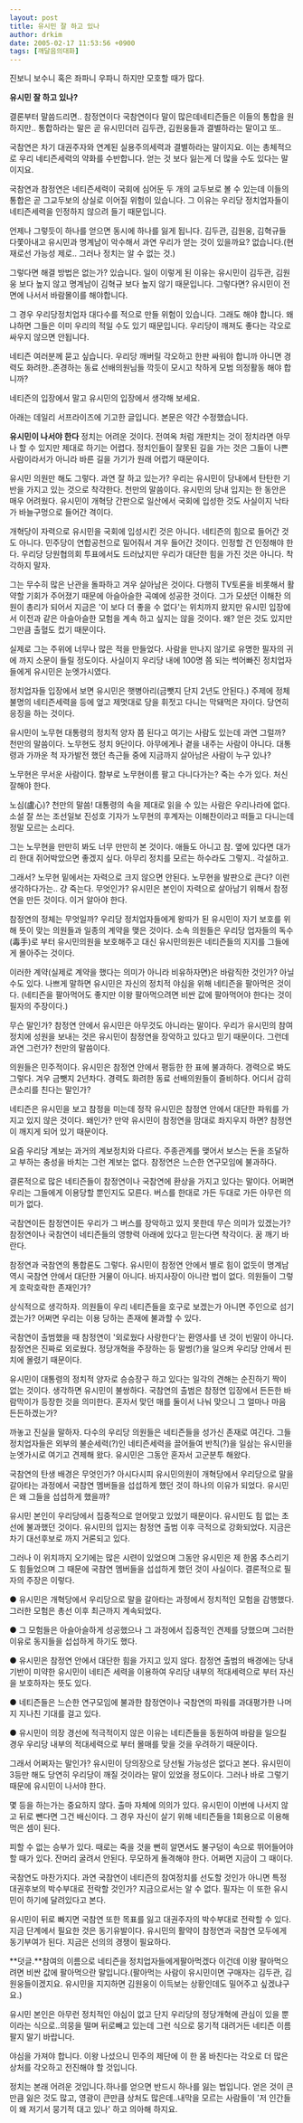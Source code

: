 ```yaml
---
layout: post
title: 유시민 잘 하고 있나
author: drkim
date: 2005-02-17 11:53:56 +0900
tags: [깨달음의대화]
---
```

 진보니 보수니 혹은 좌파니 우파니 하지만 모호할 때가 많다. 

**유시민 잘 하고 있나?**

결론부터 말씀드리면.. 참정연이다 국참연이다 말이 많은데네티즌들은 이들의 통합을 원하지만.. 통합하라는 말은 곧 유시민더러 김두관, 김원웅들과 결별하라는 말이고 또.. 

국참연은 차기 대권주자와 연계된 실용주의세력과 결별하라는 말이지요. 이는 총체적으로 우리 네티즌세력의 약화를 수반합니다. 얻는 것 보다 잃는게 더 많을 수도 있다는 말이지요.

국참연과 참정연은 네티즌세력이 국회에 심어둔 두 개의 교두보로 볼 수 있는데 이들의 통합은 곧 그교두보의 상실로 이어질 위험이 있습니다. 그 이유는 우리당 정치업자들이 네티즌세력을 인정하지 않으려 들기 때문입니다. 

언제나 그렇듯이 하나를 얻으면 동시에 하나를 잃게 됩니다. 김두관, 김원웅, 김혁규들 다쫓아내고 유시민과 명계남이 악수해서 과연 우리가 얻는 것이 있을까요? 없습니다.(현재로선 가능성 제로.. 그러나 정치는 알 수 없는 것.)

그렇다면 해결 방법은 없는가? 있습니다. 일이 이렇게 된 이유는 유시민이 김두관, 김원웅 보다 높지 않고 명계남이 김혁규 보다 높지 않기 때문입니다. 그렇다면? 유시민이 전면에 나서서 바람몰이를 해야합니다. 

그 경우 우리당정치업자 대다수를 적으로 만들 위험이 있습니다. 그래도 해야 합니다. 왜냐하면 그들은 이미 우리의 적일 수도 있기 때문입니다. 우리당이 깨져도 좋다는 각오로 싸우지 않으면 안됩니다. 

네티즌 여러분께 묻고 싶습니다. 우리당 깨버릴 각오하고 한판 싸워야 합니까 아니면 경력도 화려한..존경하는 동료 선배의원님들 깍듯이 모시고 착하게 모범 의정활동 해야 합니까? 

네티즌의 입장에서 말고 유시민의 입장에서 생각해 보세요.



아래는 데일리 서프라이즈에 기고한 글입니다. 본문은 약간 수정했습니다. 

**유시민이 나서야 한다** 
정치는 어려운 것이다. 전여옥 처럼 개판치는 것이 정치라면 아무나 할 수 있지만 제대로 하기는 어렵다. 정치인들이 잘못된 길을 가는 것은 그들이 나쁜 사람이라서가 아니라 바른 길을 가기가 원래 어렵기 때문이다.   
  
유시민 의원만 해도 그렇다. 과연 잘 하고 있는가? 우리는 유시민이 당내에서 탄탄한 기반을 가지고 있는 것으로 착각한다. 천만의 말씀이다. 유시민의 당내 입지는 한 동안은 매우 어려웠다. 유시민이 개혁당 간판으로 일산에서 국회에 입성한 것도 사실이지 낙타가 바늘구멍으로 들어간 격이다.   
  
개혁당이 자력으로 유시민을 국회에 입성시킨 것은 아니다. 네티즌의 힘으로 들어간 것도 아니다. 민주당이 연합공천으로 밀어줘서 겨우 들어간 것이다. 인정할 건 인정해야 한다. 우리당 당원협의회 투표에서도 드러났지만 우리가 대단한 힘을 가진 것은 아니다. 착각하지 말자.   
  
그는 무수히 많은 난관을 돌파하고 겨우 살아남은 것이다. 다행히 TV토론을 비롯해서 활약할 기회가 주어졌기 때문에 아슬아슬한 곡예에 성공한 것이다. 그가 모셨던 이해찬 의원이 총리가 되어서 지금은 '이 보다 더 좋을 수 없다'는 위치까지 왔지만 유시민 입장에서 이전과 같은 아슬아슬한 모험을 계속 하고 싶지는 않을 것이다. 왜? 얻은 것도 있지만 그만큼 출혈도 컸기 때문이다.   
  
실제로 그는 주위에 너무나 많은 적을 만들었다. 사람을 만나지 않기로 유명한 필자의 귀에 까지 소문이 들릴 정도이다. 사실이지 우리당 내에 100명 쯤 되는 썩어빠진 정치업자들에게 유시민은 눈엣가시였다. 

정치업자들 입장에서 보면 유시민은 햇병아리(금뺏지 단지 2년도 안된다.) 주제에 정체불명의 네티즌세력을 등에 엎고 제멋대로 당을 휘젓고 다니는 막돼먹은 자이다. 당연히 응징을 하는 것이다.   
  
유시민이 노무현 대통령의 정치적 양자 쯤 된다고 여기는 사람도 있는데 과연 그럴까? 천만의 말씀이다. 노무현도 정치 9단이다. 아무에게나 곁을 내주는 사람이 아니다. 대통령과 가까운 척 자가발전 했던 측근들 중에 지금까지 살아남은 사람이 누구 있나? 

노무현은 무서운 사람이다. 함부로 노무현이름 팔고 다니다가는? 죽는 수가 있다. 처신 잘해야 한다.   
  
노심(盧心)? 천만의 말씀! 대통령의 속을 제대로 읽을 수 있는 사람은 우리나라에 없다. 소설 잘 쓰는 조선일보 진성호 기자가 노무현의 후계자는 이해찬이라고 떠들고 다니는데 정말 모르는 소리다. 

그는 노무현을 만만히 봐도 너무 만만히 본 것이다. 애들도 아니고 참. 옆에 있다면 대가리 한대 쥐어박았으면 좋겠지 싶다. 아무리 정치를 모르는 하수라도 그렇지.. 각설하고.   
  
그래서? 노무현 밑에서는 자력으로 크지 않으면 안된다. 노무현을 발판으로 큰다? 이런 생각하다가는.. 걍 죽는다. 무엇인가? 유시민은 본인이 자력으로 살아남기 위해서 참정연을 만든 것이다. 이거 알아야 한다.   
  
참정연의 정체는 무엇일까? 우리당 정치업자들에게 왕따가 된 유시민이 자기 보호를 위해 뜻이 맞는 의원들과 일종의 계약을 맺은 것이다. 소속 의원들은 우리당 업자들의 독수(毒手)로 부터 유시민의원을 보호해주고 대신 유시민의원은 네티즌들의 지지를 그들에게 몰아주는 것이다. 

이러한 계약(실제로 계약을 했다는 의미가 아니라 비유하자면)은 바람직한 것인가? 아닐 수도 있다. 나쁘게 말하면 유시민은 자신의 정치적 야심을 위해 네티즌을 팔아먹은 것이다. (네티즌을 팔아먹어도 좋지만 이왕 팔아먹으려면 비싼 값에 팔아먹어야 한다는 것이 필자의 주장이다.)   
  
무슨 말인가? 참정연 안에서 유시민은 아무것도 아니라는 말이다. 우리가 유시민의 참여정치에 성원을 보내는 것은 유시민이 참정연을 장악하고 있다고 믿기 때문이다. 그런데 과연 그런가? 천만의 말씀이다. 

의원들은 민주적이다. 유시민은 참정연 안에서 평등한 한 표에 불과하다. 경력으로 봐도 그렇다. 겨우 금뺏지 2년차다. 경력도 화려한 동료 선배의원들이 즐비하다. 어디서 감히 큰소리를 친다는 말인가?   
  
네티즌은 유시민을 보고 참정을 미는데 정작 유시민은 참정연 안에서 대단한 파워를 가지고 있지 않은 것이다. 왜인가? 만약 유시민이 참정연을 맘대로 좌지우지 하면? 참정연이 깨지게 되어 있기 때문이다. 

요즘 우리당 계보는 과거의 계보정치와 다르다. 주종관계를 맺어서 보스는 돈을 조달하고 부하는 충성을 바치는 그런 계보는 없다. 참정연은 느슨한 연구모임에 불과하다.   
  
결론적으로 많은 네티즌들이 참정연이나 국참연에 환상을 가지고 있다는 말이다. 어쩌면 우리는 그들에게 이용당할 뿐인지도 모른다. 버스를 한대로 가든 두대로 가든 아무런 의미가 없다. 

국참연이든 참정연이든 우리가 그 버스를 장악하고 있지 못한데 무슨 의미가 있겠는가? 참정연이나 국참연이 네티즌들의 영향력 아래에 있다고 믿는다면 착각이다. 꿈 깨기 바란다.   
  
참정연과 국참연의 통합론도 그렇다. 유시민이 참정연 안에서 별로 힘이 없듯이 명계남 역시 국참연 안에서 대단한 거물이 아니다. 바지사장이 아니란 법이 없다. 의원들이 그렇게 호락호락한 존재인가? 

상식적으로 생각하자. 의원들이 우리 네티즌들을 호구로 보겠는가 아니면 주인으로 섬기겠는가? 어쩌면 우리는 이용 당하는 존재에 불과할 수 있다.   
  
국참연이 출범했을 때 참정연이 '외로웠다 사랑한다'는 환영사를 낸 것이 빈말이 아니다. 참정연은 진짜로 외로웠다. 정당개혁을 주장하는 등 말썽(?)을 일으켜 우리당 안에서 핀치에 몰렸기 때문이다. 

유시민이 대통령의 정치적 양자로 승승장구 하고 있다는 일각의 견해는 순진하기 짝이 없는 것이다. 생각하면 유시민이 불쌍하다. 국참연의 출범은 참정연 입장에서 든든한 바람막이가 등장한 것을 의미한다. 혼자서 맞던 매를 둘이서 나눠 맞으니 그 얼마나 마음 든든하겠는가?   
  
까놓고 진실을 말하자. 다수의 우리당 의원들은 네티즌들을 성가신 존재로 여긴다. 그들 정치업자들은 외부의 불순세력(?)인 네티즌세력을 끌어들여 반칙(?)을 일삼는 유시민을 눈엣가시로 여기고 견제해 왔다. 유시민은 그동안 혼자서 고군분투 해왔다.   
  
국참연의 탄생 배경은 무엇인가? 아시다시피 유시민의원이 개혁당에서 우리당으로 말을 갈아타는 과정에서 국참연 멤버들을 섭섭하게 했던 것이 하나의 이유가 되었다. 유시민은 왜 그들을 섭섭하게 했을까? 

유시민 본인이 우리당에서 집중적으로 얻어맞고 있었기 때문이다. 유시민도 힘 없는 초선에 불과했던 것이다. 유시민의 입지는 참정연 출범 이후 극적으로 강화되었다. 지금은 차기 대선후보로 까지 거론되고 있다.   
  
그러나 이 위치까지 오기에는 많은 시련이 있었으며 그동안 유시민은 제 한몸 추스리기도 힘들었으며 그 때문에 국참연 멤버들을 섭섭하게 했던 것이 사실이다. 결론적으로 필자의 주장은 이렇다.   
  
● 유시민은 개혁당에서 우리당으로 말을 갈아타는 과정에서 정치적인 모험을 감행했다. 그러한 모험은 총선 이후 최근까지 계속되었다.   
  
● 그 모험들은 아슬아슬하게 성공했으나 그 과정에서 집중적인 견제를 당했으며 그러한 이유로 동지들을 섭섭하게 하기도 했다.   
  
● 유시민은 참정연 안에서 대단한 힘을 가지고 있지 않다. 참정연 출범의 배경에는 당내기반이 미약한 유시민이 네티즌 세력을 이용하여 우리당 내부의 적대세력으로 부터 자신을 보호하자는 뜻도 있다.   
  
● 네티즌들은 느슨한 연구모임에 불과한 참정연이나 국참연의 파워를 과대평가한 나머지 지나친 기대를 걸고 있다.   
  
● 유시민이 의장 경선에 적극적이지 않은 이유는 네티즌들을 동원하여 바람을 일으킬 경우 우리당 내부의 적대세력으로 부터 몰매를 맞을 것을 우려하기 때문이다.   

  
그래서 어쩌자는 말인가? 유시민이 당의장으로 당선될 가능성은 없다고 본다. 유시민이 3등만 해도 당연히 우리당이 깨질 것이라는 말이 있었을 정도이다. 그러나 바로 그렇기 때문에 유시민이 나서야 한다. 

몇 등을 하는가는 중요하지 않다. 출마 자체에 의의가 있다. 유시민이 이번에 나서지 않고 뒤로 뺀다면 그건 배신이다. 그 경우 자신이 살기 위해 네티즌들을 1회용으로 이용해 먹은 셈이 된다.   
  
피할 수 없는 승부가 있다. 때로는 죽을 것을 뻔히 알면서도 불구덩이 속으로 뛰어들어야 할 때가 있다. 잔머리 굴려서 안된다. 무모하게 돌격해야 한다. 어쩌면 지금이 그 때이다. 

국참연도 마찬가지다. 과연 국참연이 네티즌의 참여정치를 선도할 것인가 아니면 특정 대권후보의 박수부대로 전락할 것인가? 지금으로서는 알 수 없다. 필자는 이 또한 유시민이 하기에 달려있다고 본다. 

유시민이 뒤로 빠지면 국참연 또한 목표를 잃고 대권주자의 박수부대로 전락할 수 있다. 지금 단계에서 필요한 것은 동기유발이다. 유시민의 활약이 참정연과 국참연 모두에게 동기부여가 된다. 지금은 선의의 경쟁이 필요하다. 

**덧글.**참여의 이름으로 네티즌을 정치업자들에게팔아먹겠다 이건데 이왕 팔아먹으려면 비싼 값에 팔아먹으란 말입니다.(팔아먹는 사람이 유시민이면 구매자는 김두관, 김원웅들이겠지요. 유시민을 지지하면 김원웅이 이득보는 상황인데도 밀어주고 싶겠냐구요.)

유시민 본인은 아무런 정치적인 야심이 없고 단지 우리당의 정당개혁에 관심이 있을 뿐이라는 식으로..의뭉을 떨며 뒤로빼고 있는데 그런 식으로 뭉기적 대려거든 네티즌 이름 팔지 말기 바랍니다. 

야심을 가져야 합니다. 이왕 나섰으니 민주의 제단에 이 한 몸 바친다는 각오로 더 많은 상처를 각오하고 전진해야 할 것입니다.

정치는 본래 어려운 것입니다.하나를 얻으면 반드시 하나를 잃는 법입니다. 얻은 것이 큰 만큼 잃은 것도 많고, 영광이 큰만큼 상처도 많은데..내막을 모르는 사람들이 '저 인간들이 왜 저기서 뭉기적 대고 있나' 하고 의아해 하지요.